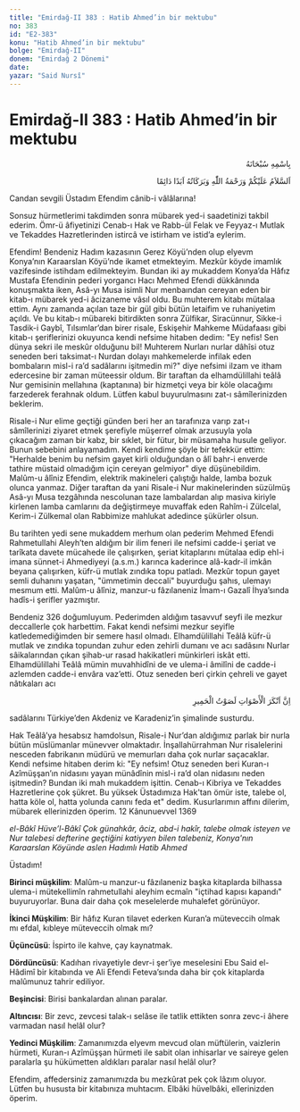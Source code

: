 ```yaml
---
title: "Emirdağ-II 383 : Hatib Ahmed’in bir mektubu"
no: 383
id: "E2-383"
konu: "Hatib Ahmed’in bir mektubu"
bolge: "Emirdağ-II"
donem: "Emirdağ 2 Dönemi"
date: 
yazar: "Said Nursî"
---
```


# Emirdağ-II 383 : Hatib Ahmed’in bir mektubu

<p class="arabic" dir="rtl" title="Meal: “Her türlü noksan sıfatlardan yüce olan Allah’ın adıyla.”">بِاسْمِهِ سُبْحَانَهُ</p>

<p class="arabic" dir="rtl" title="Meal: “Allah’ın selâmı, rahmeti ve bereketleri, ebedî ve dâimî olarak üzerinize olsun.”">اَلسَّلاَمُ عَلَيْكُمْ وَرَحْمَةُ اللّٰهِ وَبَرَكَاتُهُ اَبَدًا دَائِمًا</p>

Candan sevgili Üstadım Efendim cânib-i vâlâlarına!

Sonsuz hürmetlerimi takdimden sonra mübarek yed-i saadetinizi takbil ederim. Ömr-ü âfiyetinizi Cenab-ı Hak ve Rabb-ül Felak ve Feyyaz-ı Mutlak ve Tekaddes Hazretlerinden istircâ ve istirham ve istid’a eylerim.

Efendim! Bendeniz Hadım kazasının Gerez Köyü’nden olup elyevm Konya’nın Karaarslan Köyü’nde ikamet etmekteyim. Mezkûr köyde imamlık vazifesinde istihdam edilmekteyim. Bundan iki ay mukaddem Konya’da Hâfız Mustafa Efendinin pederi yorgancı Hacı Mehmed Efendi dükkânında konuşmakta iken, Asâ-yı Musa isimli Nur menbaından cereyan eden bir kitab-ı mübarek yed-i âcizaneme vâsıl oldu. Bu muhterem kitabı mütalaa ettim. Aynı zamanda açılan taze bir gül gibi bütün letaifim ve ruhaniyetim açıldı. Ve bu kitab-ı mübareki bitirdikten sonra Zülfikar, Siracünnur, Sikke-i Tasdik-i Gaybî, Tılsımlar’dan birer risale, Eskişehir Mahkeme Müdafaası gibi kitab-ı şeriflerinizi okuyunca kendi nefsime hitaben dedim: "Ey nefis! Sen dünya sekri ile meskûr olduğunu bil! Muhterem Nurları nurlar dâhîsi otuz seneden beri taksimat-ı Nurdan dolayı mahkemelerde infilak eden bombaların misl-i ra’d sadâlarını işitmedin mi?" diye nefsimi ilzam ve itham edercesine bir zaman müteessir oldum. Bir taraftan da elhamdülillahi teâlâ Nur gemisinin mellahına (kaptanına) bir hizmetçi veya bir köle olacağımı farzederek ferahnak oldum. Lütfen kabul buyurulmasını zat-ı sâmîlerinizden beklerim.

Risale-i Nur elime geçtiği günden beri her an tarafınıza varıp zat-ı sâmîlerinizi ziyaret etmek şerefiyle müşerref olmak arzusuyla yola çıkacağım zaman bir kabz, bir sıklet, bir fütur, bir müsamaha husule geliyor. Bunun sebebini anlayamadım. Kendi kendime şöyle bir tefekkür ettim: "Herhalde benim bu nefsim gayet kirli olduğundan o âlî bahr-i enverde tathire müstaid olmadığım için cereyan gelmiyor" diye düşünebildim. Malûm-u âlîniz Efendim, elektrik makineleri çalıştığı halde, lamba bozuk olunca yanmaz. Diğer taraftan da yani Risale-i Nur makinelerinden süzülmüş Asâ-yı Musa tezgâhında nescolunan taze lambalardan alıp masiva kiriyle kirlenen lamba camlarını da değiştirmeye muvaffak eden Rahîm-i Zülcelal, Kerim-i Zülkemal olan Rabbimize mahlukat adedince şükürler olsun.

Bu tarihten yedi sene mukaddem merhum olan pederim Mehmed Efendi Rahmetullahi Aleyh’ten aldığım bir ilim feneri ile nefsimi cadde-i şeriat ve tarîkata davete mücahede ile çalışırken, şeriat kitaplarını mütalaa edip ehl-i imana sünnet-i Ahmediyeyi (a.s.m.) karınca kaderince alâ-kadr-il imkân beyana çalışırken, küfr-ü mutlak zındıka topu patladı. Mezkûr topun gayet semli duhanını yaşatan, "ümmetimin deccali" buyurduğu şahıs, ulemayı mesmum etti. Malûm-u âlîniz, manzur-u fâzılaneniz İmam-ı Gazalî İhya’sında hadîs-i şerifler yazmış­tır.

Bendeniz 326 doğumluyum. Pederimden aldığım tasavvuf seyfi ile mezkur deccallerle çok harbettim. Fakat kendi nefsimi mezkur seyifle katledemediğimden bir semere hasıl olmadı. Elhamdülillahi Teâlâ küfr-ü mutlak ve zındıka topundan zuhur eden zehirli dumanı ve acı sadâsını Nurlar sâikalarından çıkan şihab-ur rasad hakikatleri münkirleri iskât etti. Elhamdülillahi Teâlâ mümin muvahhidîni de ve ulema-i âmilîni de cadde-i azlemden cadde-i envâra vaz’etti. Otuz seneden beri çirkin çehreli ve gayet nâtıkaları acı

<p class="arabic" dir="rtl" title="Meal: “Şüphesiz ki, seslerin en çirkini eşeklerin sesidir.” [Lokman 31:19]">اِنَّ اَنْكَرَ الْأَصْوَاتِ لَصَوْتُ الْحَمِيرِ</p>

sadâlarını Türkiye’den Akdeniz ve Karadeniz’in şimalinde sus­turdu.

Hak Teâlâ’ya hesabsız hamdolsun, Risale-i Nur’dan aldığımız parlak bir nurla bütün müslümanlar münevver olmaktadır. İnşallahürrahman Nur risalelerini nesceden fabrikanın müdürü ve memurları daha çok nurlar saçacaklar. Kendi nefsime hitaben derim ki: "Ey nefsim! Otuz seneden beri Kuran-ı Azîmüşşan’ın nidasını yayan münâdînin misl-i ra’d olan nidasını neden işitmedin? Bundan iki mah mukaddem işittin. Cenab-ı Kibriya ve Tekaddes Hazretlerine çok şükret. Bu yüksek Üstadımıza Hak'tan ömür iste, talebe ol, hatta köle ol, hatta yolunda canını feda et" dedim. Kusurlarımın affını dilerim, mübarek ellerinizden öperim. 12 Kânunuevvel 1369

*el-Bâkî Hüve’l-Bâkî*
*Çok günahkâr, âciz, abd-i hakîr, talebe olmak isteyen*
*ve Nur talebesi defterine geçtiğini katiyyen bilen talebeniz,*
*Konya'nın Karaarslan Köyünde aslen Hadımlı Hatib Ahmed*

Üstadım!

**Birinci müşkilim**: Malûm-u manzur-u fâzılaneniz başka kitaplarda bilhassa ulema-i mütekellimîn rahmetullahi aleyhim ecmaîn "içtihad kapısı kapandı" buyuruyorlar. Buna dair daha çok meselelerde muhalefet görünüyor.

**İkinci Müşkilim**: Bir hâfız Kuran tilavet ederken Kuran’a müteveccih olmak mı efdal, kıbleye müteveccih olmak mı?

**Üçüncüsü**: İspirto ile kahve, çay kaynatmak.

**Dördüncüsü**: Kadıhan rivayetiyle devr-i şer’iye meselesini Ebu Said el-Hâdimî bir kitabında ve Ali Efendi Feteva’sında daha bir çok kitaplarda malûmunuz tahrir ediliyor.

**Beşincisi**: Birisi bankalardan alınan paralar.

**Altıncısı**: Bir zevc, zevcesi talak-ı selâse ile tatlik ettikten sonra zevc-i âhere varmadan nasıl helâl olur?

**Yedinci Müşkilim**: Zamanımızda elyevm mevcud olan müftülerin, vaizlerin hürmeti, Kuran-ı Azîmüşşan hürmeti ile sabit olan inhisarlar ve saireye gelen paralarla şu hükümetten aldıkları paralar nasıl helâl olur?

Efendim, affedersiniz zamanımızda bu mezkûrat pek çok lâzım oluyor. Lütfen bu hususta bir kitabınıza muhtacım. Elbâki hüvelbâki, ellerinizden öperim.
